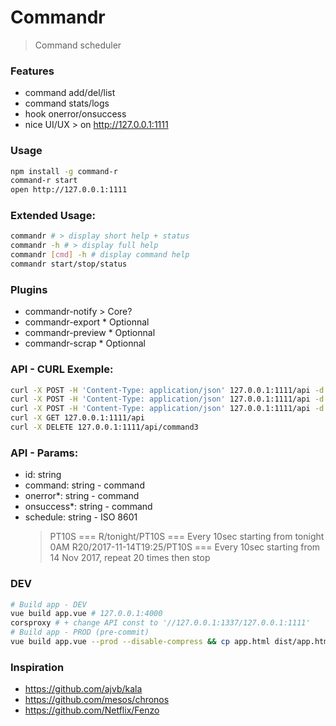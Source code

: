 # Commandr
> Command scheduler

### Features
- command add/del/list
- command stats/logs
- hook onerror/onsuccess
- nice UI/UX > on http://127.0.0.1:1111

### Usage
```bash
npm install -g command-r
command-r start
open http://127.0.0.1:1111
```

### Extended Usage:
```bash
commandr # > display short help + status
commandr -h # > display full help
commandr [cmd] -h # display command help
commandr start/stop/status
```

### Plugins
- commandr-notify > Core?
- commandr-export * Optionnal
- commandr-preview * Optionnal
- commandr-scrap * Optionnal

### API - CURL Exemple:
```bash
curl -X POST -H 'Content-Type: application/json' 127.0.0.1:1111/api -d '{ "id": "command1", "command": "echo 1", "schedule": "R/2017-11-17T00:00:00.000Z/PT10S" }'
curl -X POST -H 'Content-Type: application/json' 127.0.0.1:1111/api -d '{ "id": "command2" }'
curl -X POST -H 'Content-Type: application/json' 127.0.0.1:1111/api -d '{ "id": "command3", "command": "echo 1", "schedule": "R/2017-11-17T00:00:00.000Z/PT10S" }'
curl -X GET 127.0.0.1:1111/api
curl -X DELETE 127.0.0.1:1111/api/command3
```

### API - Params:
- id: string
- command: string - command
- onerror*: string - command
- onsuccess*: string - command
- schedule: string - ISO 8601
  > PT10S === R/tonight/PT10S === Every 10sec starting from tonight 0AM
  > R20/2017-11-14T19:25/PT10S === Every 10sec starting from 14 Nov 2017, repeat 20 times then stop

### DEV
```bash
# Build app - DEV
vue build app.vue # 127.0.0.1:4000
corsproxy # + change API const to '//127.0.0.1:1337/127.0.0.1:1111'
# Build app - PROD (pre-commit)
vue build app.vue --prod --disable-compress && cp app.html dist/app.html && cd dist/ && ls *.js | xargs -I '{}' sed -i '' 's/<<<JS>>>/{}/g' app.html && ls *.css | xargs -I '{}' sed -i '' 's/<<<CSS>>>/{}/g' app.html && inliner --nosvg -mni app.html > index.html && cp index.html ../static/index.html && cd .. && rm -rf dist
```

### Inspiration
- https://github.com/ajvb/kala
- https://github.com/mesos/chronos
- https://github.com/Netflix/Fenzo
